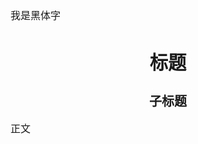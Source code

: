 <!DOCTYPE html>

<font face="黑体">我是黑体字</font>

<html>
<head>
<meta charset="utf-8">
<style>
h1 {
    font-size: 22pt;
    font-family: SimHei;
    text-align:center;
}
h2 {
    font-size: 15pt;
    font-family: SimSun;
    text-align:center;
}
p {
    font-size: 12pt;
    font-family: SimSun;
}
</style>
</head>

<body>

<h1>标题</h1>
<h2>子标题</h2>
<p>正文</p>

</body>
</html>
